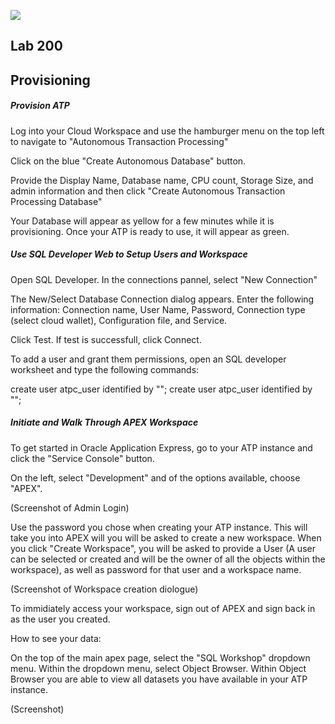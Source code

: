 ![](Images/oracle_banner_redwoodcopy.png)

## Lab 200
## Provisioning
##### Provision ATP

Log into your Cloud Workspace and use the hamburger menu on the top left to navigate to "Autonomous Transaction Processing" 

Click on the blue "Create Autonomous Database" button.

Provide the Display Name, Database name, CPU count, Storage Size, and admin information and then click "Create Autonomous Transaction Processing Database"

Your Database will appear as yellow for a few minutes while it is provisioning.  Once your ATP is ready to use, it will appear as green.


##### Use SQL Developer Web to Setup Users and Workspace

Open SQL Developer.  In the connections pannel, select "New Connection"

The New/Select Database Connection dialog appears. Enter the following information: Connection name, User Name, Password, Connection type (select cloud wallet), Configuration file, and Service.

Click Test.  If test is successfull, click Connect.

To add a user and grant them permissions, open an SQL developer worksheet and type the following commands:

create user atpc_user identified by "<password>";
create user atpc_user identified by "<password>";
  

##### Initiate and Walk Through APEX Workspace

To get started in Oracle Application Express, go to your ATP instance and click the "Service Console" button.

On the left, select "Development" and of the options available, choose "APEX".

(Screenshot of Admin Login)

Use the password you chose when creating your ATP instance.  This will take you into APEX will you will be asked to create a new workspace.  When you click "Create Workspace", you will be asked to provide a User (A user can be selected or created and will be the owner of all the objects within the workspace), as well as password for that user and a workspace name.

(Screenshot of Workspace creation diologue)

To immidiately access your workspace, sign out of APEX and sign back in as the user you created.

How to see your data:

On the top of the main apex page, select the "SQL Workshop" dropdown menu. Within the dropdown menu, select Object Browser.  Within Object Browser you are able to view all datasets you have available in your ATP instance. 

(Screenshot)


